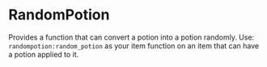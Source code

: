 # RandomPotion

Provides a function that can convert a potion into a potion randomly. Use: `randompotion:random_potion` as your item function on an item that can have a potion applied to it.
